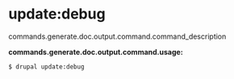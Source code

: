 # update:debug
commands.generate.doc.output.command.command_description

**commands.generate.doc.output.command.usage:**
```
$ drupal update:debug 
```


